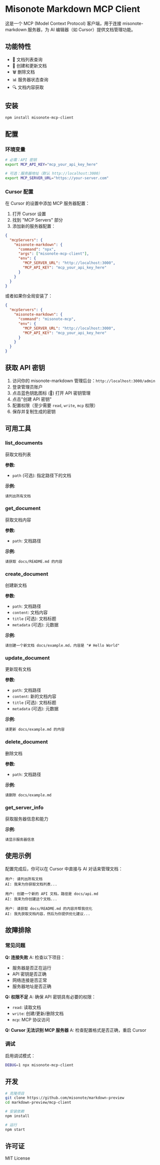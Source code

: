 # Misonote Markdown MCP Client

这是一个 MCP (Model Context Protocol) 客户端，用于连接 misonote-markdown 服务器，为 AI 编辑器（如 Cursor）提供文档管理功能。

## 功能特性

- 📄 文档列表查询
- 📝 创建和更新文档
- 🗑️ 删除文档
- 📊 服务器状态查询
- 🔍 文档内容获取

## 安装

```bash
npm install misonote-mcp-client
```

## 配置

### 环境变量

```bash
# 必需：API 密钥
export MCP_API_KEY="mcp_your_api_key_here"

# 可选：服务器地址（默认 http://localhost:3000）
export MCP_SERVER_URL="https://your-server.com"
```

### Cursor 配置

在 Cursor 的设置中添加 MCP 服务器配置：

1. 打开 Cursor 设置
2. 找到 "MCP Servers" 部分
3. 添加新的服务器配置：

```json
{
  "mcpServers": {
    "misonote-markdown": {
      "command": "npx",
      "args": ["misonote-mcp-client"],
      "env": {
        "MCP_SERVER_URL": "http://localhost:3000",
        "MCP_API_KEY": "mcp_your_api_key_here"
      }
    }
  }
}
```

或者如果你全局安装了：

```json
{
  "mcpServers": {
    "misonote-markdown": {
      "command": "misonote-mcp",
      "env": {
        "MCP_SERVER_URL": "http://localhost:3000",
        "MCP_API_KEY": "mcp_your_api_key_here"
      }
    }
  }
}
```

## 获取 API 密钥

1. 访问你的 misonote-markdown 管理后台：`http://localhost:3000/admin`
2. 登录管理员账户
3. 点击蓝色钥匙图标 (🔑) 打开 API 密钥管理
4. 点击"创建 API 密钥"
5. 配置权限（至少需要 `read`, `write`, `mcp` 权限）
6. 保存并复制生成的密钥

## 可用工具

### list_documents
获取文档列表

**参数:**
- `path` (可选): 指定路径下的文档

**示例:**
```
请列出所有文档
```

### get_document
获取文档内容

**参数:**
- `path`: 文档路径

**示例:**
```
请获取 docs/README.md 的内容
```

### create_document
创建新文档

**参数:**
- `path`: 文档路径
- `content`: 文档内容
- `title` (可选): 文档标题
- `metadata` (可选): 元数据

**示例:**
```
请创建一个新文档 docs/example.md，内容是 "# Hello World"
```

### update_document
更新现有文档

**参数:**
- `path`: 文档路径
- `content`: 新的文档内容
- `title` (可选): 文档标题
- `metadata` (可选): 元数据

**示例:**
```
请更新 docs/example.md 的内容
```

### delete_document
删除文档

**参数:**
- `path`: 文档路径

**示例:**
```
请删除 docs/example.md
```

### get_server_info
获取服务器信息和能力

**示例:**
```
请显示服务器信息
```

## 使用示例

配置完成后，你可以在 Cursor 中直接与 AI 对话来管理文档：

```
用户: 请列出所有文档
AI: 我来为你获取文档列表...

用户: 创建一个新的 API 文档，路径是 docs/api.md
AI: 我来为你创建这个文档...

用户: 请获取 docs/README.md 的内容并帮我优化
AI: 我先获取文档内容，然后为你提供优化建议...
```

## 故障排除

### 常见问题

**Q: 连接失败**
A: 检查以下项目：
- 服务器是否正在运行
- API 密钥是否正确
- 网络连接是否正常
- 服务器地址是否正确

**Q: 权限不足**
A: 确保 API 密钥具有必要的权限：
- `read`: 读取文档
- `write`: 创建/更新/删除文档
- `mcp`: MCP 协议访问

**Q: Cursor 无法识别 MCP 服务器**
A: 检查配置格式是否正确，重启 Cursor

### 调试

启用调试模式：

```bash
DEBUG=1 npx misonote-mcp-client
```

## 开发

```bash
# 克隆项目
git clone https://github.com/misonote/markdown-preview
cd markdown-preview/mcp-client

# 安装依赖
npm install

# 运行
npm start
```

## 许可证

MIT License
